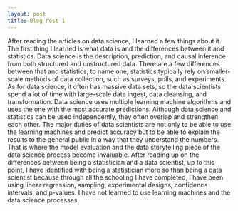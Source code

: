 ```yaml
---
layout: post
title: Blog Post 1
---
```


After reading the articles on data science, I learned a few things about it. The first thing I learned is what data is and the differences between it and statistics. Data science is the description, prediction, and causal inference from both structured and unstructured data. There are a few differences between that and statistics, to name one, statistics typically rely on smaller-scale methods of data collection, such as surveys, polls, and experiments. As for data science, it often has massive data sets, so the data scientists spend a lot of time with large-scale data ingest, data cleansing, and transformation. Data science uses multiple learning machine algorithms and uses the one with the most accurate predictions. Although data science and statistics can be used independently, they often overlap and strengthen each other. The major duties of data scientists are not only to be able to use the learning machines and predict accuracy but to be able to explain the results to the general public in a way that they understand the numbers. That is where the model evaluation and the data storytelling piece of the data science process become invaluable. After reading up on the differences between being a statistician and a data scientist, up to this point, I have identified with being a statistician more so than being a data scientist because through all the schooling I have completed, I have been using linear regression, sampling, experimental designs, confidence intervals, and p-values. I have not learned to use learning machines and the data science processes. 


